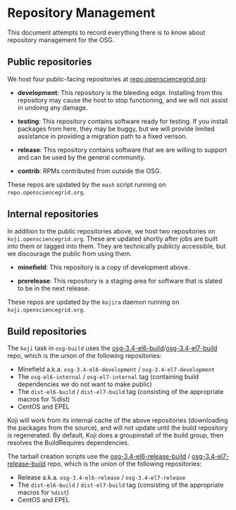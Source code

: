 Repository Management
=====================

This document attempts to record everything there is to know about repository management for the OSG.

Public repositories
-------------------

We host four public-facing repositories at [repo.opensciencegrid.org](http://repo.opensciencegrid.org/):

-   **development**: This repository is the bleeding edge. Installing from this repository may cause the host to stop functioning, and we will not assist in undoing any damage.

-   **testing**: This repository contains software ready for testing. If you install packages from here, they may be buggy, but we will provide limited assistance in providing a migration path to a fixed verison.

-   **release**: This repository contains software that we are willing to support and can be used by the general community.

-   **contrib**: RPMs contributed from outside the OSG.

These repos are updated by the `mash` script running on `repo.opensciencegrid.org`.

Internal repositories
---------------------

In addition to the public repositories above, we host two repositories on `koji.opensciencegrid.org`. These are updated shortly after jobs are built into them or tagged into them. They are technically publicly accessible, but we discourage the public from using them.

-   **minefield**: This repository is a copy of development above.

-   **prerelease**: This repository is a staging area for software that is slated to be in the next release.

These repos are updated by the `kojira` daemon running on `koji.opensciencegrid.org`.

Build repositories
------------------

The `koji` task in `osg-build` uses the [osg-3.4-el6-build](http://koji.opensciencegrid.org/koji/taginfo?tagID=472)/[osg-3.4-el7-build](http://koji.opensciencegrid.org/koji/taginfo?tagID=481) repo, which is the union of the following repositories:

-   Minefield a.k.a. `osg-3.4-el6-development` / `osg-3.4-el7-development`
-   The `osg-el6-internal` / `osg-el7-internal` tag (containing build dependencies we do not want to make public)
-   The `dist-el6-build` / `dist-el7-build` tag (consisting of the appropriate macros for %dist)
-   CentOS and EPEL

Koji will work from its internal cache of the above repositories (downloading the packages from the source), and will not update until the build repository is regenerated. By default, Koji does a groupinstall of the build group, then resolves the BuildRequires dependencies.

The tarball creation scripts use the [osg-3.4-el6-release-build](https://koji.opensciencegrid.org/koji/taginfo?tagID=478) / [osg-3.4-el7-release-build](https://koji.opensciencegrid.org/koji/taginfo?tagID=487) repo, which is the union of the following repositories:

-   Release a.k.a. `osg-3.4-el6-release` / `osg-3.4-el7-release`
-   The `dist-el6-build` / `dist-el7-build` tag (consisting of the appropriate macros for `%dist`)
-   CentOS and EPEL

